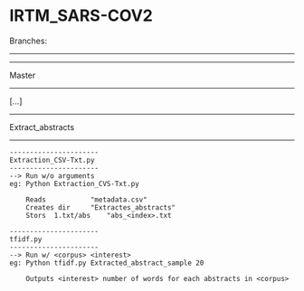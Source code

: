 # IRTM_SARS-COV2


Branches:
_________

******************
Master
******************

[...]

******************
Extract_abstracts
******************

	----------------------
	Extraction_CSV-Txt.py 
	----------------------
	--> Run w/o arguments
	eg: Python Extraction_CVS-Txt.py

		Reads			"metadata.csv"
		Creates dir		"Extractes_abstracts"
		Stors  1.txt/abs	"abs_<index>.txt
		
	----------------------
	tfidf.py
	----------------------
	--> Run w/ <corpus> <interest>		
	eg: Python tfidf.py Extracted_abstract_sample 20

		Outputs <interest> number of words for each abstracts in <corpus>
		
	
